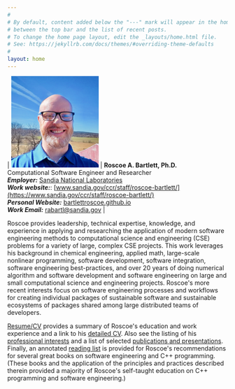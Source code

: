```yaml
---
#
# By default, content added below the "---" mark will appear in the home page
# between the top bar and the list of recent posts.
# To change the home page layout, edit the _layouts/home.html file.
# See: https://jekyllrb.com/docs/themes/#overriding-theme-defaults
#
layout: home
---
```





| <img src="Bartlett_Roscoe_Headshot_2022-02-21.jpg" width="200"/> | **Roscoe A. Bartlett, Ph.D.**<br>Computational Software Engineer and Researcher<br>***Employer:*** [Sandia National Laboratories](https://www.sandia.gov/)<br>***Work website:***: [www.sandia.gov/ccr/staff/roscoe-bartlett/](https://www.sandia.gov/ccr/staff/roscoe-bartlett/)<br>***Personal Website:*** [bartlettroscoe.github.io](https://bartlettroscoe.github.io)<br>***Work Email:*** [rabartl@sandia.gov](mailto:rabartl@sandia.gov) |

[comment]: <> (NOTE: the above single line for the figure and the side text is necessary for the formatting to work.  Any newline breaks this.)

Roscoe provides leadership, technical expertise, knowledge, and experience in
applying and researching the application of modern software engineering
methods to computational science and engineering (CSE) problems for a variety
of large, complex CSE projects. This work leverages his background in chemical
engineering, applied math, large-scale nonlinear programming, software
development, software integration, software engineering best-practices, and
over 20 years of doing numerical algorithm and software development and
software engineering on large and small computational science and engineering
projects. Roscoe's more recent interests focus on software engineering
processes and workflows for creating individual packages of sustainable
software and sustainable ecosystems of packages shared among large distributed
teams of developers.

[Resume/CV](cv) provides a summary of Roscoe's education and work experience
and a link to his [detailed CV](cv/bartlett_roscoe_a_cv.pdf).  Also see the
listing of his [professional interests](interests) and a list of selected
[publications and presentations](publications).  Finally, an annotated
[reading list](reading-list) is provided for Roscoe's recommendations for
several great books on software engineering and C++ programming.  (These books
and the application of the principles and practices described therein provided
a majority of Roscoe's self-taught education on C++ programming and software
engineering.)
